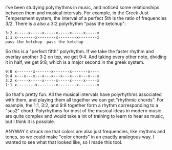 I've been studying polyrhythms in music, and noticed some relationships between
them and musical intervals.  For example, in the Greek Just Temperament system,
the interval of a perfect 5th is the ratio of frequencies 3/2.  There is a also
a 3:2 polyrhythm "pass the ketchup":

    3:2 x-----x-----x-----x-----x-----x-----x
    1:1 x--------x--------x--------x--------x
    pass the ketchup  pass the ketchup

So this is a "perfect fifth" polyrhythm.  If we take the faster rhythm and
overlay another 3:2 on top, we get 9:4.  And taking every other note, dividing
it in half, we get 9:8, which is a major second in the greek system.

    9:8 x-------x-------x-------x-------x----    
    9:4 x---x---x---x---x---x---x---x---x---x
    3:2 x-----x-----x-----x-----x-----x-----x
    1:1 x--------x--------x--------x--------x

So that's pretty fun.  All the musical intervals have polyrhythms associated
with them, and playing them all together we can get "rhythmic chords".  For
example, the 1:1, 3:2, and 9:8 together form a rhythm corresponding to a "sus2"
chord.  Polyrhythms for most of the musical ideas in modern music are quite
complex and would take a lot of training to learn to hear as music, but I think
it is possible.

ANYWAY it struck me that colors are also just frequencies, like rhythms and
tones, so we could make "color chords" in an exactly analogous way.  I wanted to
see what that looked like, so I made this tool.
